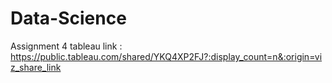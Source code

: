 # Data-Science
Assignment 4 tableau link :
https://public.tableau.com/shared/YKQ4XP2FJ?:display_count=n&:origin=viz_share_link
